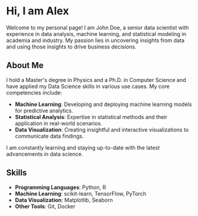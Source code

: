# Hi, I am Alex
Welcome to my personal page! I am John Doe, a senior data scientist with experience in data analysis, machine learning, and statistical modeling in academia and industry. My passion lies in uncovering insights from data and using those insights to drive business decisions.

## About Me


I hold a Master's degree in Physics and a Ph.D. in Computer Science and have applied my Data Science skills in various use cases. My core competencies include:

- **Machine Learning**: Developing and deploying machine learning models for predictive analytics.
- **Statistical Analysis**: Expertise in statistical methods and their application in real-world scenarios.
- **Data Visualization**: Creating insightful and interactive visualizations to communicate data findings.

I am constantly learning and staying up-to-date with the latest advancements in data science.

## Skills
- **Programming Languages**: Python, R
- **Machine Learning**: scikit-learn, TensorFlow, PyTorch
- **Data Visualization**: Matplotlib, Seaborn
- **Other Tools**: Git, Docker
